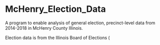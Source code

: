 # McHenry_Election_Data
A program to enable analysis of general election, precinct-level data from 2014-2018 in McHenry County Illinois.

Election data is from the Illinois Board of Elections (
